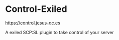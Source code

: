 # Control-Exiled
https://control.jesus-qc.es

A exiled SCP:SL plugin to take control of your server
